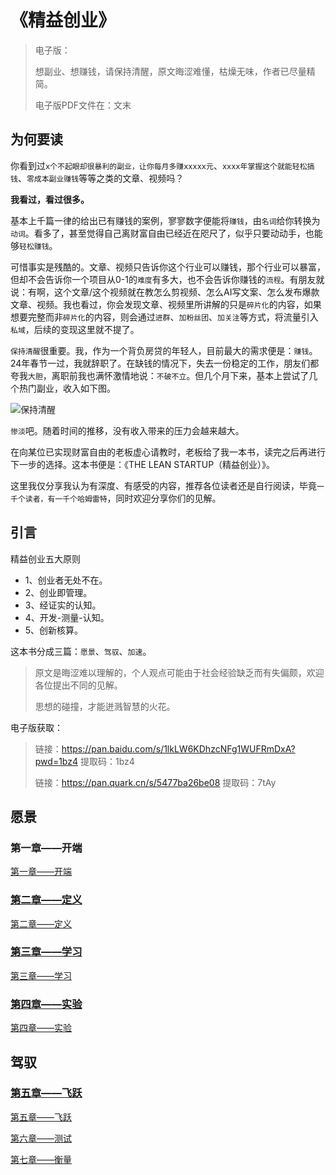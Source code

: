 # 《精益创业》

> 电子版：
>
>想副业、想赚钱，请保持清醒，原文晦涩难懂，枯燥无味，作者已尽量精简。
>
>电子版PDF文件在：文末

## 为何要读

你看到过`x个不起眼却很暴利的副业，让你每月多赚xxxxx元`、`xxxx年掌握这个就能轻松搞钱`、`零成本副业赚钱`等等之类的文章、视频吗？

<b>我看过，看过很多。</b>

基本上千篇一律的给出已有赚钱的案例，寥寥数字便能将`赚钱`，由`名词`给你转换为`动词`。看多了，甚至觉得自己离财富自由已经近在咫尺了，似乎只要动动手，也能够`轻松赚钱`。

可惜事实是残酷的。文章、视频只告诉你这个行业可以赚钱，那个行业可以暴富，但却不会告诉你一个项目从0-1的`难度`有多大，也不会告诉你赚钱的`流程`。有朋友就说：有啊，这个文章/这个视频就在教怎么剪视频、怎么AI写文案、怎么发布爆款文章、视频。我也看过，你会发现文章、视频里所讲解的只是`碎片化`的内容，如果想要完整而非`碎片化`的内容，则会通过`进群`、`加粉丝团`、`加关注`等方式，将流量引入`私域`，后续的变现这里就不提了。

`保持清醒`很重要。我，作为一个背负房贷的年轻人，目前最大的需求便是：`赚钱`。24年春节一过，我就辞职了。在缺钱的情况下，失去一份稳定的工作，朋友们都夸我`大胆`，离职前我也满怀激情地说：`不破不立`。但几个月下来，基本上尝试了几个热门副业，收入如下图。

![保持清醒](https://cdn.jsdelivr.net/gh/labi-xiaoxin/img/202403211534851.png)

`惨淡`吧。随着时间的推移，没有收入带来的压力会越来越大。

在向某位已实现财富自由的老板虚心请教时，老板给了我一本书，读完之后再进行下一步的选择。这本书便是：《THE LEAN STARTUP（精益创业）》。

这里我仅分享我认为有深度、有感受的内容，推荐各位读者还是自行阅读，毕竟`一千个读者，有一千个哈姆雷特`，同时欢迎分享你们的见解。

## 引言

精益创业五大原则

- 1、创业者无处不在。
- 2、创业即管理。
- 3、经证实的认知。
- 4、开发-测量-认知。
- 5、创新核算。

这本书分成三篇：`愿景`、`驾驭`、`加速`。

>原文是晦涩难以理解的，个人观点可能由于社会经验缺乏而有失偏颇，欢迎各位提出不同的见解。
>
>思想的碰撞，才能迸溅智慧的火花。

电子版获取：
>
>链接：https://pan.baidu.com/s/1lkLW6KDhzcNFg1WUFRmDxA?pwd=1bz4 提取码：1bz4
>
>链接：https://pan.quark.cn/s/5477ba26be08 提取码：7tAy

## **愿景**

### 第一章——开端

[第一章——开端](lean_startup_read_1.md ':include')

### [第二章——定义](/docs/lean_startup_read_2.md)

[第二章——定义](lean_startup_read_2.md ':include')

### [第三章——学习](/docs/lean_startup_read_3.md)

[第三章——学习](lean_startup_read_3.md ':include')

### [第四章——实验](/docs/lean_startup_read_4.md)

[第四章——实验](lean_startup_read_4.md ':include')

## **驾驭**

### [第五章——飞跃](/docs/lean_startup_read_5.md)

[第五章——飞跃](lean_startup_read_5.md ':include')

[第六章——测试](lean_startup_read_6.md ':include')

[第七章——衡量](lean_startup_read_7.md ':include')
